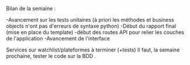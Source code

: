Bilan de la semaine :

-Avancement sur les tests unitaires (à priori les méthodes et 
business objects n'ont pas d'erreurs de syntaxe python)
-Début du rapport final (mise en place du template)
-début des routes API pour relier les couches de l'application
-Avancement de l'interface

Services sur watchlist/plateformes à terminer (+tests)
Il faut, la semaine prochaine, tester le code sur la BDD .